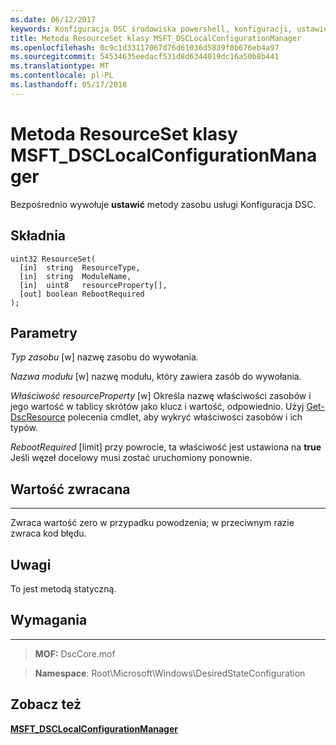 ```yaml
---
ms.date: 06/12/2017
keywords: Konfiguracja DSC środowiska powershell, konfiguracji, ustawienia
title: Metoda ResourceSet klasy MSFT_DSCLocalConfigurationManager
ms.openlocfilehash: 0c9c1d33117067d76d61036d5839f0b676eb4a97
ms.sourcegitcommit: 54534635eedacf531d8d6344019dc16a50b8b441
ms.translationtype: MT
ms.contentlocale: pl-PL
ms.lasthandoff: 05/17/2018
---
```

# <a name="resourceset-method-of-the-msftdsclocalconfigurationmanager-class"></a>Metoda ResourceSet klasy MSFT_DSCLocalConfigurationManager

Bezpośrednio wywołuje **ustawić** metody zasobu usługi Konfiguracja DSC.

<a name="syntax"></a>Składnia
------

```mof
uint32 ResourceSet(
  [in]  string  ResourceType,
  [in]  string  ModuleName,
  [in]  uint8   resourceProperty[],
  [out] boolean RebootRequired
);
```

<a name="parameters"></a>Parametry
----------

*Typ zasobu* \[w\] nazwę zasobu do wywołania.

*Nazwa modułu* \[w\] nazwę modułu, który zawiera zasób do wywołania.

*Właściwość resourceProperty* \[w\] Określa nazwę właściwości zasobów i jego wartość w tablicy skrótów jako klucz i wartość, odpowiednio. Użyj [Get-DscResource](https://technet.microsoft.com/library/dn521625.aspx) polecenia cmdlet, aby wykryć właściwości zasobów i ich typów.

*RebootRequired* \[limit\] przy powrocie, ta właściwość jest ustawiona na **true** Jeśli węzeł docelowy musi zostać uruchomiony ponownie.

## <a name="return-value"></a>Wartość zwracana
------------

Zwraca wartość zero w przypadku powodzenia; w przeciwnym razie zwraca kod błędu.

## <a name="remarks"></a>Uwagi

To jest metodą statyczną.

## <a name="requirements"></a>Wymagania
------------
>**MOF:** DscCore.mof

>**Namespace**: Root\Microsoft\Windows\DesiredStateConfiguration


## <a name="see-also"></a>Zobacz też


[**MSFT_DSCLocalConfigurationManager**](msft-dsclocalconfigurationmanager.md)
